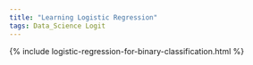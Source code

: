 ```yaml
---
title: "Learning Logistic Regression"  
tags: Data_Science Logit
---
```


{% include logistic-regression-for-binary-classification.html %}

